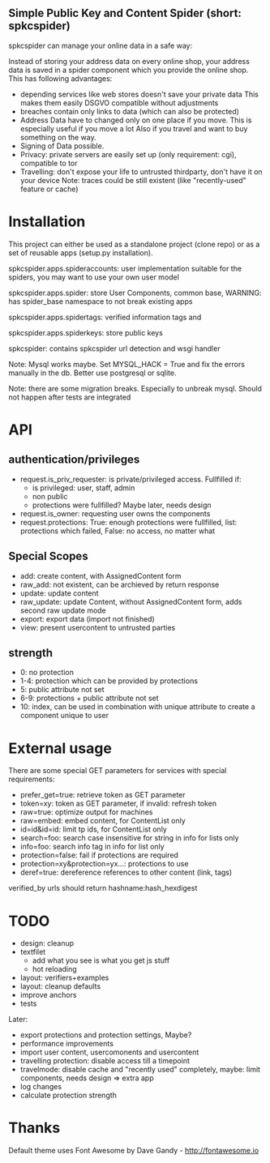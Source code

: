 Simple Public Key and Content Spider (short: spkcspider)
--------------------------------------------------------

spkcspider can manage your online data in a safe way:

Instead of storing your address data on every online shop, your address data is
saved in a spider component which you provide the online shop. This has following advantages:

* depending services like web stores doesn't save your private data
  This makes them easily DSGVO compatible without adjustments
* breaches contain only links to data (which can also be protected)
* Address Data have to changed only on one place if you move. This is especially useful if you move a lot
  Also if you travel and want to buy something on the way.
* Signing of Data possible.
* Privacy: private servers are easily set up (only requirement: cgi), compatible to tor
* Travelling: don't expose your life to untrusted thirdparty, don't have it on your device
  Note: traces could be still existent (like "recently-used" feature or cache)


# Installation

This project can either be used as a standalone project (clone repo) or as a set of reusable apps (setup.py installation).

spkcspider.apps.spideraccounts: user implementation suitable for the spiders, you may want to use your own user model

spkcspider.apps.spider: store User Components, common base, WARNING: has spider_base namespace to not break existing apps

spkcspider.apps.spidertags: verified information tags and

spkcspider.apps.spiderkeys: store public keys

spkcspider: contains spkcspider url detection and wsgi handler


Note: Mysql works maybe. Set MYSQL_HACK = True and fix the errors manually in the db.
Better use postgresql or sqlite.


Note: there are some migration breaks. Especially to unbreak mysql. Should not happen after tests are integrated


# API

## authentication/privileges

* request.is_priv_requester: is private/privileged access. Fullfilled if:
  * is privileged: user, staff, admin
  * non public
  * protections were fullfilled? Maybe later, needs design
* request.is_owner: requesting user owns the components
* request.protections: True: enough protections were fullfilled, list: protections which failed, False: no access, no matter what

## Special Scopes

* add: create content, with AssignedContent form
* raw_add: not existent, can be archieved by return response
* update: update content
* raw_update: update Content, without AssignedContent form, adds second raw update mode
* export: export data (import not finished)
* view: present usercontent to untrusted parties

## strength
* 0: no protection
* 1-4: protection which can be provided by protections
* 5: public attribute not set
* 6-9: protections + public attribute not set
* 10: index, can be used in combination with unique attribute to create a component unique to user


# External usage

There are some special GET parameters for services with special requirements:
* prefer_get=true: retrieve token as GET parameter
* token=xy: token as GET parameter, if invalid: refresh token
* raw=true: optimize output for machines
* raw=embed: embed content, for ContentList only
* id=id&id=id: limit tp ids, for ContentList only
* search=foo: search case insensitive for string in info for lists only
* info=foo: search info tag in info for list only
* protection=false: fail if protections are required
* protection=xy&protection=yx...: protections to use
* deref=true: dereference references to other content (link, tags)

verified_by urls should return hashname:hash_hexdigest

# TODO

* design: cleanup
* textfilet
  * add what you see is what you get js stuff
  * hot reloading
* layout: verifiers+examples
* layout: cleanup defaults
* improve anchors
* tests

Later:
* export protections and protection settings, Maybe?
* performance improvements
* import user content, usercomonents and usercontent
* travelling protection: disable access till a timepoint
* travelmode: disable cache and "recently used" completely,
  maybe: limit components, needs design
  => extra app
* log changes
* calculate protection strength


# Thanks

Default theme uses Font Awesome by Dave Gandy - http://fontawesome.io
